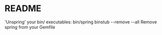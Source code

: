 # README

'Unspring' your bin/ executables: bin/spring binstub --remove --all
Remove spring from your Gemfile